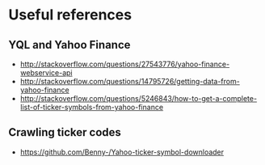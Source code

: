 # Useful references

## YQL and Yahoo Finance

- http://stackoverflow.com/questions/27543776/yahoo-finance-webservice-api
- http://stackoverflow.com/questions/14795726/getting-data-from-yahoo-finance
- http://stackoverflow.com/questions/5246843/how-to-get-a-complete-list-of-ticker-symbols-from-yahoo-finance

## Crawling ticker codes

- https://github.com/Benny-/Yahoo-ticker-symbol-downloader
